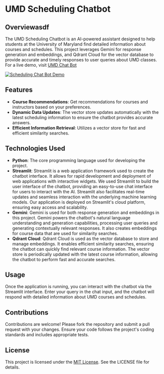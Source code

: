 # UMD Scheduling Chatbot

## Overviewasdf

The UMD Scheduling Chatbot is an AI-powered assistant designed to help students at the University of Maryland find detailed information about courses and schedules. This project leverages Gemini for response generation and embeddings, and Qdrant Cloud for the vector database to provide accurate and timely responses to user queries about UMD classes. For a live demo, visit <a href="https://umd-chat-bot.streamlit.app/" target="_blank" rel="noopener noreferrer">UMD Chat Bot<a>

[![Scheduling Chat Bot Demo](https://img.youtube.com/vi/KEKWtafWjeQ/0.jpg)](https://youtu.be/KEKWtafWjeQ)

## Features

- **Course Recommendations**: Get recommendations for courses and instructors based on your preferences.
- **Dynamic Data Updates**: The vector store updates automatically with the latest scheduling information to ensure the chatbot provides accurate answers.
- **Efficient Information Retrieval**: Utilizes a vector store for fast and efficient similarity searches.

## Technologies Used

- **Python**: The core programming language used for developing the project.
- **Streamlit**: Streamlit is a web application framework used to create the chatbot interface. It allows for rapid development and deployment of web applications with interactive widgets. We used Streamlit to build the user interface of the chatbot, providing an easy-to-use chat interface for users to interact with the AI. Streamlit also facilitates real-time updates and seamless interaction with the underlying machine learning models. Our application is deployed on Streamlit's cloud platform, ensuring easy access and scalability.
- **Gemini**: Gemini is used for both response generation and embeddings in this project. Gemini powers the chatbot's natural language understanding and generation capabilities, processing user queries and generating contextually relevant responses. It also creates embeddings for course data that are used for similarity searches.
- **Qdrant Cloud**: Qdrant Cloud is used as the vector database to store and manage embeddings. It enables efficient similarity searches, ensuring the chatbot can quickly find relevant course information. The vector store is periodically updated with the latest course information, allowing the chatbot to perform fast and accurate searches.

## Usage

Once the application is running, you can interact with the chatbot via the Streamlit interface. Enter your query in the chat input, and the chatbot will respond with detailed information about UMD courses and schedules.

## Contributions

Contributions are welcome! Please fork the repository and submit a pull request with your changes. Ensure your code follows the project's coding standards and includes appropriate tests.

## License

This project is licensed under the [MIT License](LICENSE). See the LICENSE file for details.
